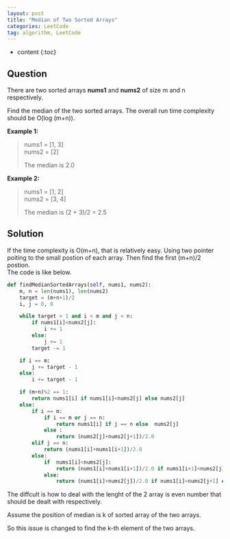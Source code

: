 ```yaml
---
layout: post
title: "Median of Two Sorted Arrays"
categories: LeetCode
tag: algorithm, LeetCode
---
```

 
* content
{:toc}

## Question

There are two sorted arrays **nums1** and **nums2** of size m and n respectively.

Find the median of the two sorted arrays. The overall run time complexity should be O(log (m+n)).

**Example 1:**

> nums1 = [1, 3]  
> nums2 = [2]
>
> The median is 2.0

**Example 2:**

> nums1 = [1, 2]  
> nums2 = [3, 4]
> 
> The median is (2 + 3)/2 = 2.5



## Solution

If the time complexity is O(m+n), that is relatively easy. Using two pointer poiting to the small postion of each array. Then find the first (m+n)/2 postion.  
The code is like below.
```python
def findMedianSortedArrays(self, nums1, nums2):
    m, n = len(nums1), len(nums2)
    target = (m+n+1)/2
    i, j = 0, 0

    while target > 1 and i < m and j < n:
        if nums1[i]<nums2[j]:
            i += 1
        else:
            j += 1
        target -= 1

    if i == m:
        j += target - 1
    else:
        i += target - 1 

    if (m+n)%2 == 1:
        return nums1[i] if nums1[i]<nums2[j] else nums2[j]
    else:
        if i == m:
            if i == m or j == n:  
                return nums1[i] if j == n else  nums2[j]  
            else : 
                return (nums2[j]+nums2[j+1])/2.0
        elif j == n:
            return (nums1[i]+nums1[i+1])/2.0
        else:
            if  nums1[i]<nums2[j]:
                return (nums1[i]+nums1[i+1])/2.0 if nums1[i+1]<nums2[j] else (nums1[i]+nums2[j])/2.0
            else:
                return (nums1[i]+nums2[j])/2.0 if nums1[i]<nums2[j+1] else (nums2[j]+nums2[j+1])/2.0
```
The diffcult is how to deal with the lenght of the 2 array is even number that should be dealt with respectively.







Assume the position of median is k of sorted array of the two arrays.  

So this issue is changed to find the k-th element of the two arrays.


